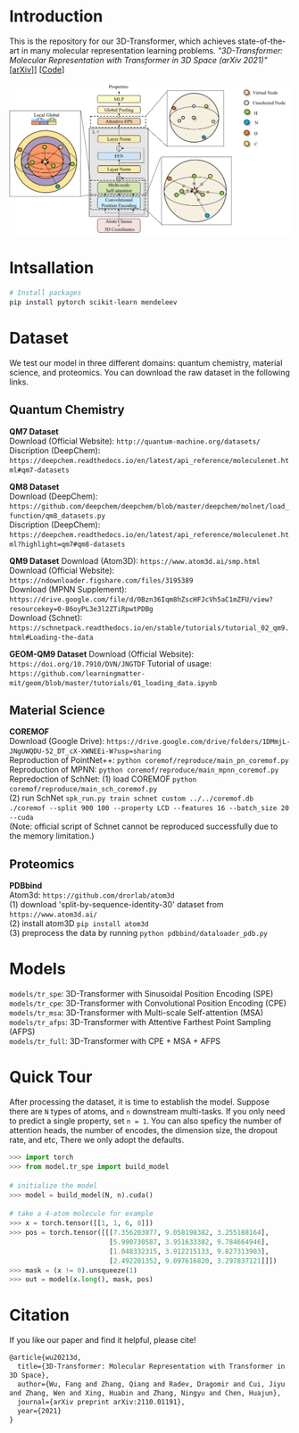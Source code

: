 # Introduction
This is the repository for our 3D-Transformer, which achieves state-of-the-art in many molecular representation learning
 problems. *"3D-Transformer: Molecular Representation with Transformer in 3D Space (arXiv 2021)"*   
[[arXiv](https://arxiv.org/abs/2110.01191)]] [[Code](https://github.com/smiles724/3D-Transformer)]

![cover](model.png)


# Intsallation 
 ```bash
# Install packages
pip install pytorch scikit-learn mendeleev
```
 
 
# Dataset
We test our model in three different domains: quantum chemistry, material science, and proteomics. You can download the 
raw dataset in the following links.  
## Quantum Chemistry
**QM7 Dataset**  
Download (Official Website): `http://quantum-machine.org/datasets/ `  
Discription (DeepChem): `https://deepchem.readthedocs.io/en/latest/api_reference/moleculenet.html#qm7-datasets`

**QM8 Dataset**  
Download (DeepChem): `https://github.com/deepchem/deepchem/blob/master/deepchem/molnet/load_function/qm8_datasets.py`   
Discription (DeepChem): `https://deepchem.readthedocs.io/en/latest/api_reference/moleculenet.html?highlight=qm7#qm8-datasets` 


**QM9 Dataset** 
Download (Atom3D): `https://www.atom3d.ai/smp.html`   
Download (Official Website): `https://ndownloader.figshare.com/files/3195389`  
Download (MPNN Supplement): `https://drive.google.com/file/d/0Bzn36Iqm8hZscHFJcVh5aC1mZFU/view?resourcekey=0-86oyPL3e3l2ZTiRpwtPDBg`   
Download (Schnet): `https://schnetpack.readthedocs.io/en/stable/tutorials/tutorial_02_qm9.html#Loading-the-data` 


**GEOM-QM9 Dataset** 
Download (Official Website): `https://doi.org/10.7910/DVN/JNGTDF`
Tutorial of usage: `https://github.com/learningmatter-mit/geom/blob/master/tutorials/01_loading_data.ipynb`  
 

## Material Science  
**COREMOF**  
Download (Google Drive):  `https://drive.google.com/drive/folders/1DMmjL-JNgUWQDU-52_DT_cX-XWNEEi-W?usp=sharing`   
Reproduction of PointNet++: `python coremof/reproduce/main_pn_coremof.py`  
Reproduction of MPNN: `python coremof/reproduce/main_mpnn_coremof.py`  
Repredoction of SchNet: (1) load COREMOF `python coremof/reproduce/main_sch_coremof.py`  
(2) run SchNet `spk_run.py train schnet custom ../../coremof.db ./coremof --split 900 100 --property LCD --features 16 --batch_size 20 --cuda`  
(Note: official script of Schnet cannot be reproduced successfully due to the memory limitation.)  
 

## Proteomics  
**PDBbind**  
Atom3d: `https://github.com/drorlab/atom3d`  
(1) download 'split-by-sequence-identity-30' dataset from `https://www.atom3d.ai/`  
(2) install atom3D `pip install atom3d`  
(3) preprocess the data by running `python pdbbind/dataloader_pdb.py`  



# Models
`models/tr_spe`: 3D-Transformer with Sinusoidal Position Encoding (SPE)  
`models/tr_cpe`: 3D-Transformer with Convolutional Position Encoding (CPE)    
`models/tr_msa`: 3D-Transformer with Multi-scale Self-attention (MSA)    
`models/tr_afps`: 3D-Transformer with Attentive Farthest Point Sampling (AFPS)    
`models/tr_full`: 3D-Transformer with CPE + MSA + AFPS   

# Quick Tour
After processing the dataset, it is time to establish the model. Suppose there are `N` types of atoms, and `n` 
downstream multi-tasks. If you only need to predict a single property, set `n = 1`. You can also speficy the number of 
attention heads, the number of encodes, the dimension size, the dropout rate, and etc, There we only adopt the defaults.
```python
>>> import torch 
>>> from model.tr_spe import build_model
 
# initialize the model 
>>> model = build_model(N, n).cuda()

# take a 4-atom molecule for example
>>> x = torch.tensor([[1, 1, 6, 8]])
>>> pos = torch.tensor([[[7.356203877, 9.058198382, 3.255188164],
                         [5.990730587, 3.951633382, 9.784664946],
                         [1.048332315, 3.912215133, 9.827313903],
                         [2.492201352, 9.097616820, 3.297837121]]])
>>> mask = (x != 0).unsqueeze(1)
>>> out = model(x.long(), mask, pos)
```




# Citation
If you like our paper and find it helpful, please cite!
```
@article{wu20213d,
  title={3D-Transformer: Molecular Representation with Transformer in 3D Space},
  author={Wu, Fang and Zhang, Qiang and Radev, Dragomir and Cui, Jiyu and Zhang, Wen and Xing, Huabin and Zhang, Ningyu and Chen, Huajun},
  journal={arXiv preprint arXiv:2110.01191},
  year={2021}
}
```

<!---
## Contact 
If you are interested in our work, please cite.   
Any question and collaboration is welcome, please contact [Fang Wu](fw2359@columbia.edu)
-->
